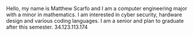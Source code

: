 Hello, my name is Matthew Scarfo and I am a computer engineering major with a minor in mathematics. I am interested in cyber security, hardware design and various coding languages. I am a senior and plan to graduate after this semester.
34.123.113.174

